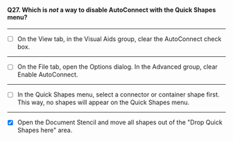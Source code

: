 #### Q27. Which is _not_ a way to disable AutoConnect with the Quick Shapes menu?

---

- [ ] On the View tab, in the Visual Aids group, clear the AutoConnect check box.

---

- [ ] On the File tab, open the Options dialog. In the Advanced group, clear Enable AutoConnect.

---

- [ ] In the Quick Shapes menu, select a connector or container shape first. This way, no shapes will appear on the Quick Shapes menu.

---

- [x] Open the Document Stencil and move all shapes out of the "Drop Quick Shapes here" area.
